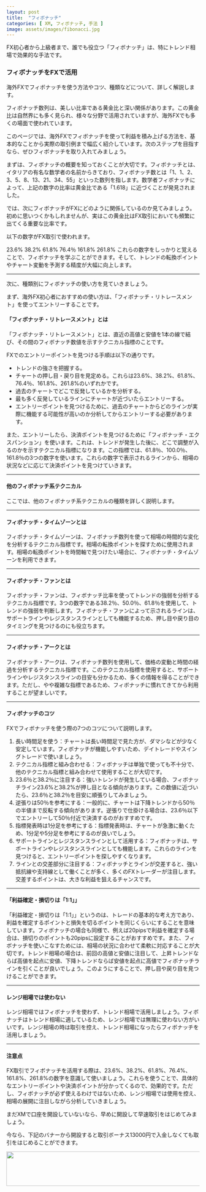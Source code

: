 ```yaml
---
layout: post
title:  "フィボナッチ"
categories: [ XM, フィボナッチ, 手法 ]
image: assets/images/fibonacci.jpg
---
```


FX初心者から上級者まで、誰でも役立つ「フィボナッチ」は、特にトレンド相場で効果的な手法です。

### フィボナッチをFXで活用

海外FXでフィボナッチを使う方法やコツ、種類などについて、詳しく解説します。

フィボナッチ数列は、美しい比率である黄金比と深い関係があります。この黄金比は自然界にも多く見られ、様々な分野で活用されていますが、海外FXでも多くの場面で使われています。

このページでは、海外FXでフィボナッチを使って利益を積み上げる方法を、基本的なことから実際の取引例まで幅広く紹介しています。次のステップを目指すなら、ぜひフィボナッチを取り入れてみましょう。

まずは、フィボナッチの概要を知っておくことが大切です。フィボナッチとは、イタリアの有名な数学者の名前からきており、フィボナッチ数とは「1、1、2、3、5、8、13、21、34、55」といった数列を指します。数学者フィボナッチによって、上記の数字の比率は黄金比である「1.618」に近づくことが発見されました。

では、次にフィボナッチがFXにどのように関係しているのか見てみましょう。初めに思いつくかもしれませんが、実はこの黄金比はFX取引においても頻繁に出てくる重要な比率です。


以下の数字がFX取引で使われます。

23.6%
38.2%
61.8%
76.4％
161.8%
261.8%
これらの数字をしっかりと覚えることで、フィボナッチを学ぶことができます。そして、トレンドの転換ポイントやチャート変動を予測する精度が大幅に向上します。

<hr>
次に、種類別にフィボナッチの使い方を見ていきましょう。

まず、海外FX初心者におすすめの使い方は、「フィボナッチ・リトレースメント」を使ってエントリーすることです。

#### 「フィボナッチ・リトレースメント」とは

「フィボナッチ・リトレースメント」とは、直近の高値と安値を1本の線で結び、その間のフィボナッチ数値を示すテクニカル指標のことです。


FXでのエントリーポイントを見つける手順は以下の通りです。

- トレンドの強さを把握する。
- チャートの押し目・戻り目を見定める。これらは23.6%、38.2%、61.8%、76.4％、161.8%、261.8%のいずれかです。
- 過去のチャートでどこで反発しているかを分析する。
- 最も多く反発しているラインにチャートが近づいたらエントリーする。
- エントリーポイントを見つけるために、過去のチャートからどのラインが実際に機能する可能性が高いのか分析してからエントリーする必要があります。

また、エントリーしたら、決済ポイントを見つけるために「フィボナッチ・エクスパンション」を使います。これは、トレンドが発生した後に、どこで調整が入るのかを示すテクニカル指標になります。この指標では、61.8％、100.0％、161.8％の3つの数字を使います。これらの数字で表示されるラインから、相場の状況などに応じて決済ポイントを見つけていきます。


<hr>


####  他のフィボナッチ系テクニカル
ここでは、他のフィボナッチ系テクニカルの種類を詳しく説明します。

<hr>
 
 #### フィボナッチ・タイムゾーンとは
 
 フィボナッチ・タイムゾーンは、フィボナッチ数列を使って相場の時間的な変化を分析するテクニカル指標です。相場の転換ポイントを探すために使用されます。相場の転換ポイントを時間軸で見つけたい場合に、フィボナッチ・タイムゾーンを利用できます。

<hr>

#### フィボナッチ・ファンとは

フィボナッチ・ファンは、フィボナッチ比率を使ってトレンドの強弱を分析するテクニカル指標です。3つの数字である38.2％、50.0％、61.8％を使用して、トレンドの強弱を判断します。フィボナッチ・ファンによって示されるラインは、サポートラインやレジスタンスラインとしても機能するため、押し目や戻り目のタイミングを見つけるのにも役立ちます。

<hr>

#### フィボナッチ・アークとは

フィボナッチ・アークは、フィボナッチ数列を使用して、価格の変動と時間の経過を分析するテクニカル指標です。このテクニカル指標を使用すると、サポートラインやレジスタンスラインの目安も分かるため、多くの情報を得ることができます。ただし、やや複雑な指標であるため、フィボナッチに慣れてきてから利用することが望ましいです。



<hr>

#### フィボナッチのコツ 

FXでフィボナッチを使う際の7つのコツについて説明します。

1. 長い時間足を使う：チャートは長い時間足で見た方が、ダマシなどが少なく安定しています。フィボナッチが機能しやすいため、デイトレードやスイングトレードで使いましょう。
2. テクニカル指標と組み合わせる：フィボナッチは単独で使っても不十分で、他のテクニカル指標と組み合わせて使用することが大切です。
3. 23.6％と38.2％に注目する：強いトレンドが発生している場合、フィボナッチライン23.6%と38.2%が押し目となる傾向があります。この数値に近づいたら、23.6％と38.2％を目安に順張りしてみましょう。
4. 逆張りは50％を参考にする：一般的に、チャートは下降トレンドから50％の半値まで反転する傾向があります。逆張りで仕掛ける場合は、23.6％以下でエントリーして50％付近で決済するのがおすすめです。
5. 指標発表時は1分足を参考にする：指標発表時は、チャートが急激に動くため、1分足や5分足を参考にするのが良いでしょう。
6. サポートラインとレジスタンスラインとして活用する：フィボナッチは、サポートラインやレジスタンスラインとしても機能します。これらのラインを見つけると、エントリーポイントを探しやすくなります。
7. ラインとの交差部分に注目する：フィボナッチとラインが交差すると、強い抵抗線や支持線として働くことが多く、多くのFXトレーダーが注目します。交差するポイントは、大きな利益を狙えるチャンスです。

<hr>



#### 「利益確定・損切りは「1:1」」

 「利益確定・損切りは「1:1」」というのは、トレードの基本的な考え方であり、利益を確定するポイントと損失を切るポイントを同じくらいにすることを意味しています。フィボナッチの場合も同様で、例えば20pipsで利益を確定する場合は、損切りのポイントも20pipsに設定することがおすすめです。また、フィボナッチを使いこなすためには、相場の状況に合わせて柔軟に対応することが大切です。トレンド相場の場合は、前回の高値と安値に注目して、上昇トレンドならば高値を起点に安値、下降トレンドならば安値を起点に高値でフィボナッチラインを引くことが良いでしょう。このようにすることで、押し目や戻り目を見つけることができます。

<hr>

#### レンジ相場では使わない

 レンジ相場ではフィボナッチを使わず、トレンド相場で活用しましょう。フィボナッチはトレンド相場に適しているため、レンジ相場では無理に使わない方がいいです。レンジ相場の時は取引を控え、トレンド相場になったらフィボナッチを活用しましょう。

<hr>

#### 注意点

 FX取引でフィボナッチを活用する際は、23.6%、38.2%、61.8%、76.4%、161.8%、261.8%の数字を意識して使いましょう。これらを使うことで、具体的なエントリーポイントや決済ポイントが分かってくるので、効果的です。ただし、フィボナッチが必ず使えるわけではないため、レンジ相場では使用を控え、相場の展開に注目しながら分析していきましょう。

まだXMで口座を開設していないなら、早めに開設して早速取引をはじめてみましょう。

今なら、下記のバナーから開設すると取引ボーナス13000円で入金しなくても取引をはじめることができます。

<a href="https://clicks.affstrack.com/c?m=7952&c=550036" referrerpolicy="no-referrer-when-downgrade"><img src="https://ads.affstrack.com/i/7952?c=550036" width="728" height="90" referrerpolicy="no-referrer-when-downgrade"/></a>


